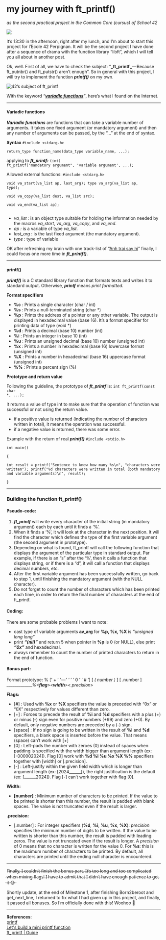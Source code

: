 # my journey with ft_printf()

_as the second practical project in the Common Core (cursus) of School 42_

![](https://cdn-images-1.medium.com/max/1200/0*9QrjlooKoUZpB_fz)

It’s 13:30 in the afternoon, right after my lunch, and I’m about to start this project for l’Ecole 42 Perpignan. It will be the second project I have done after a sequence of drama with the function library “libft”, which I will tell you all about in another post.

Ok, well. First of all, we have to check the subject: “**_ft_printf _**— Because ft_putnbr() and ft_putstr() aren’t enough”. So in general with this project, I will try to implement the function **_printf()_** on my own.

![42’s subject of ft_printf](https://cdn-images-1.medium.com/max/1200/1*aJs0qnAF0OmV3kP4o33ysw.png)

With the keyword _“_[**_variadic functions_**](https://www.geeksforgeeks.org/variadic-functions-in-c/)_”_, here’s what I found on the Internet.

----------

#### Variadic functions

**_Variadic functions_** are functions that can take a variable number of arguments. It takes one fixed argument (or mandatory argument) and then any number of arguments can be passed, by the “…” at the end of syntax.

**Syntax**
<code>#include <stdarg.h>  
  return_type 		function_name(data_type variable_name, ...);  
  </code>
applying to ***ft_printf:***
<code>(int)		ft_printf("mandatory argument", 'variable argument', ...);
</code>

Allowed external functions:
<code>#include <stdarg.h>  
void		va_start(va_list ap, last_arg); 
type 	va_arg(va_list ap, type);  
void 	va_copy(va_list dest, va_list src);  
void		va_end(va_list ap);  
</code>

-   _va_list_ : is an object type suitable for holding the information needed by the macros _va_start_, _va_arg_, _va_copy_, and _va_end_.
-   _ap :_ is a variable of type _va_list_.
-   _last_arg_ : is the last fixed argument (the mandatory argument).
-   _type_ : type of variable

OK after refreshing my brain with one track-list of “[Anh trai say hi](https://youtu.be/TM9SGdrOMsk?si=enlNndTUk2I08kBj)” finally, I could focus one more time in **_ft_printf()_**.

----------

#### printf()

**_printf()_** is a C standard library function that formats texts and writes it to standard output. Otherwise, **_printf_** means _print formatted._

**Format specifiers**

-   **%c** : Prints a single character (char / int)
-   **%s** : Prints a null-terminated string (char *)
-   **%p** : Prints the address of a pointer or any other variable. The output is displayed in hexadecimal value (base 16). It’s a format specifier for printing data of type (void *)
-   **%d** : Prints a decimal (base 10) number (int)
-   **%i** : Prints an integer in base 10 (int)
-   **%u** : Prints an unsigned decimal (base 10) number (unsigned int)
-   **%x** : Prints a number in hexadecimal (base 16) lowercase format (unsigned int)
-   **%X** : Prints a number in hexadecimal (base 16) uppercase format (unsigned int)
-   **%%** : Prints a percent sign (%)

**Prototype and return value**

Following the guideline, the prototype of **_ft_printf_** is:
<code>int  ft_printf(const char *, ...); </code>

It returns a value of type int to make sure that the operation of function was successful or not using the return value.

-   if a positive value is returned (indicating the number of characters written in total), it means the operation was successful.
-   if a negative value is returned, there was some error.

Example with the return of real **_printf()_**
<code>#include <stdio.h>  
int main()  
{  
    int result = printf("Sentence to know how many %s\n", "characters were written");
    printf("%d characters were written in total (both mandatory and variable arguments)\n", result);  
}
</code>

----------

### Building the function ft_printf()

#### Pseudo-code:

1.  **_ft_printf_** will write every character of the initial string (in mandatory argument) each by each until it finds a ‘%’.
2.  When it finds a ‘%’, it will look at the character in the next position. It will find the character which defines the type of the first variable argument (the second argument in prototype).
3.  Depending on what is found, ft_printf will call the following function that displays the argument of the particular type in standard output. Par example, if there is an “s” after the ‘%’, then it calls a function that displays string, or if there is a “d”, it will call a function that displays decimal numbers, etc.
4.  After the first variable argument has been successfully written, go back to step 1, until finishing the mandatory argument (with the NULL character).
5.  Do not forget to count the number of characters which has been printed each time, in order to return the final number of characters at the end of ft_printf.

#### Coding:

There are some probable problems I want to note:

-   cast type of variable arguments **av_arg** for **%p, %x, %X** is *“unsigned long long”*
-   print ***“(nil)”*** and return 5 when pointer in **%p** is 0 (or NULL), else print ***“0x”*** and hexadecimal.
-   always remember to count the number of printed characters to return in the end of function.

#### **Bonus part:**

Format prototype:
% [‘ + ’ ‘ — ’ ‘ ’ ‘ 0 ’ ‘ # ’] [ _( number )_ ] [ .number ]
________________%_<_____flag_____><__width__><_.precision_>

**Flags:**

-   [#] : Used with **%x** or **%X** specifiers the value is preceded with “0x” or “0X” respectively for values different than zero.
-   [+] : Forces to precede the result of **%i** and **%d** specifiers with a plus (+) or minus (-) sign even for positive numbers (+99) and zero (+0). By default, only negative numbers are preceded by a (-) sign.
-   [space] : If no sign is going to be written in the result of **%i** and **%d** specifiers, a blank space is inserted before the value. That means (space) can’t work with [+]
-   [0] : Left-pads the number with zeroes (0) instead of spaces when padding is specified with the width bigger than argument length (ex: [-000002024]). Flag [0] work with **%d %i %u %x %X %%** specifiers together with [width] or [.precision].
-   [-] : Left-justify within the given field width which is longer than argument length (ex: [2024______]), the right justification is the default (ex: [______2024]). Flag [-] can’t work together with flag [0].

**Width:**

-   **[number]** : Minimum number of characters to be printed. If the value to be printed is shorter than this number, the result is padded with blank spaces. The value is not truncated even if the result is larger.

**.precision:**

- [.number] : For integer specifiers (**%d**, **%i**, **%u**, **%x**, **%X**): _precision_ specifies the minimum number of digits to be written. If the value to be written is shorter than this number, the result is padded with leading zeros. The value is not truncated even if the result is longer. A _precision_ of 0 means that no character is written for the value 0. For **%s**: this is the maximum number of characters to be printed. By default, all characters are printed until the ending null character is encountered.

----------

F̶i̶n̶a̶l̶l̶y̶,̶ ̶I̶ ̶c̶o̶u̶l̶d̶n̶’̶t̶ ̶f̶i̶n̶i̶s̶h̶ ̶t̶h̶e̶ ̶b̶o̶n̶u̶s̶ ̶p̶a̶r̶t̶.̶ ̶I̶t̶’̶s̶ ̶t̶o̶o̶ ̶l̶o̶n̶g̶ ̶a̶n̶d̶ ̶t̶o̶o̶ ̶c̶o̶m̶p̶l̶i̶c̶a̶t̶e̶d̶ ̶w̶h̶e̶n̶ ̶m̶i̶x̶i̶n̶g̶ ̶f̶l̶a̶g̶s̶!̶ ̶I̶ ̶h̶a̶v̶e̶ ̶t̶o̶ ̶a̶d̶m̶i̶t̶ ̶t̶h̶a̶t̶ ̶I̶ ̶d̶i̶d̶n̶’̶t̶ ̶h̶a̶v̶e̶ ̶e̶n̶o̶u̶g̶h̶ ̶p̶a̶t̶i̶e̶n̶c̶e̶ ̶t̶o̶ ̶g̶e̶t̶ ̶i̶t̶ ̶😢̶

Shortly update, at the end of Milestone 1, after finishing Born2beroot and get_next_line, I returned to fix what I had given up in this project, and finally, it passed all bonuses. So I’m officially done with this! Woohoo 🎉

----------

**References:**
<br>[printf](https://cplusplus.com/reference/cstdio/printf/) <br>
[Let's build a mini printf function](https://youtu.be/byRw36Y3Hjs?si=vALAB0UQ5mC5cB-P) <br>
[ft_printf | Guide](https://42-cursus.gitbook.io/guide/rank-01/ft_printf)
